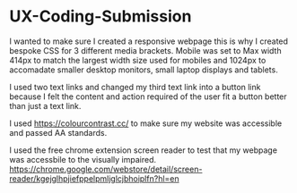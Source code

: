 # UX-Coding-Submission

I wanted to make sure I created a responsive webpage this is why I created bespoke CSS for 3 different media brackets. Mobile was set to Max width 414px to match the largest width size used for mobiles and 1024px to accomadate smaller desktop monitors, small laptop displays and tablets. 

I used two text links and changed my third text link into a button link because I felt the content and action required of the user fit a button better than just a text link. 

I used https://colourcontrast.cc/ to make sure my website was accessible and passed AA standards.

I used the free chrome extension screen reader to test that my webpage was accessbile to the visually impaired. https://chrome.google.com/webstore/detail/screen-reader/kgejglhpjiefppelpmljglcjbhoiplfn?hl=en

